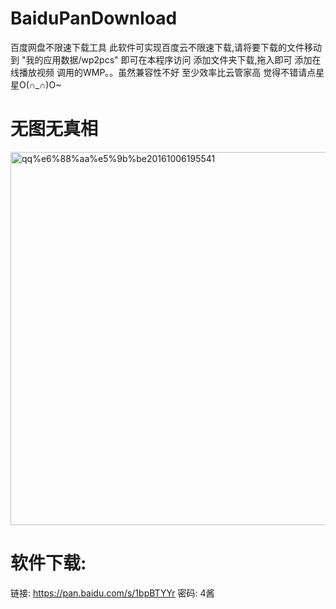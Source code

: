 # BaiduPanDownload
百度网盘不限速下载工具
此软件可实现百度云不限速下载,请将要下载的文件移动到     "我的应用数据/wp2pcs" 即可在本程序访问
添加文件夹下载,拖入即可
添加在线播放视频 调用的WMP。。虽然兼容性不好 至少效率比云管家高
觉得不错请点星星O(∩_∩)O~

# 无图无真相
<img class="alignnone size-full wp-image-99" src="http://www.mrs4s.top/wp-content/uploads/2016/10/QQ截图20161006195541.png" alt="qq%e6%88%aa%e5%9b%be20161006195541" width="721" height="597" />

# 软件下载:
链接: https://pan.baidu.com/s/1bpBTYYr 密码: 4酱
